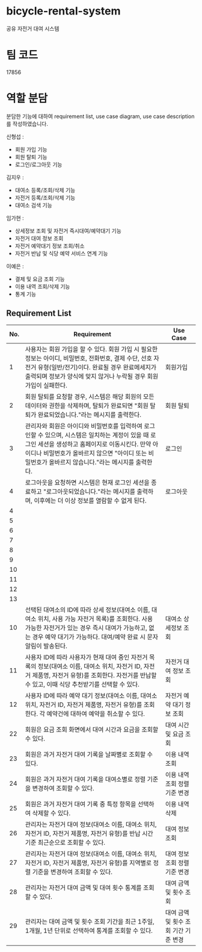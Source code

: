 # bicycle-rental-system

공유 자전거 대여 시스템

# 팀 코드

17856

# 역할 분담

분담한 기능에 대하여 requirement list, use case diagram, use case description 를 작성하였습니다.

신형섭 : <br>

- 회원 가입 기능
- 회원 탈퇴 기능
- 로그인/로그아웃 기능

김지우 :<br>

- 대여소 등록/조회/삭제 기능
- 자전거 등록/조회/삭제 기능
- 대여소 검색 기능

임가현 : <br>

- 상세정보 조회 및 자전거 즉시대여/예약대기 기능
- 자전거 대여 정보 조회
- 자전거 예약대기 정보 조회/취소
- 자전거 반납 및 식당 예약 서비스 연계 기능

이예은 : <br>

- 결제 및 요금 조회 기능
- 이용 내역 조회/삭제 기능
- 통계 기능

## Requirement List

| No. | Requirement                                                                                                                                                                                                                                                                   | Use Case                              |
| --- | ----------------------------------------------------------------------------------------------------------------------------------------------------------------------------------------------------------------------------------------------------------------------------- | ------------------------------------- |
| 1   | 사용자는 회원 가입을 할 수 있다. 회원 가입 시 필요한 정보는 아이디, 비밀번호, 전화번호, 결제 수단, 선호 자전거 유형(일반/전기)이다. 완료될 경우 완료메세지가 출력되며 정보가 양식에 맞지 않거나 누락될 경우 회원가입이 실패한다.            | 회원가입     |
| 2   | 회원 탈퇴를 요청할 경우, 시스템은 해당 회원의 모든 데이터와 권한을 삭제하며, 탈퇴가 완료되면 "회원 탈퇴가 완료되었습니다."라는 메시지를 출력한다.                                                            | 회원 탈퇴    |
| 3   | 관리자와 회원은 아이디와 비밀번호를 입력하여 로그인할 수 있으며, 시스템은 일치하는 계정이 있을 때 로그인 세션을 생성하고 홈페이지로 이동시킨다. 만약 아이디나 비밀번호가 올바르지 않으면 "아이디 또는 비밀번호가 올바르지 않습니다."라는 메시지를 출력한다. | 로그인      |
| 4   | 로그아웃을 요청하면 시스템은 현재 로그인 세션을 종료하고 "로그아웃되었습니다."라는 메시지를 출력하며, 이후에는 더 이상 정보를 열람할 수 없게 된다.                                                            | 로그아웃     |
| 4   |                                                                                                                                                                                                                                                                               |                                       |
| 5   |                                                                                                                                                                                                                                                                               |                                       |
| 6   |                                                                                                                                                                                                                                                                               |                                       |
| 7   |                                                                                                                                                                                                                                                                               |                                       |
| 8   |                                                                                                                                                                                                                                                                               |                                       |
| 9   |                                                                                                                                                                                                                                                                               |                                       |
| 10  |                                                                                                                                                                                                                                                                               |                                       |
| 11  |                                                                                                                                                                                                                                                                               |                                       |
| 12  |                                                                                                                                                                                                                                                                               |                                       |
| 13  |                                                                                                                                                                                                                                                                               |                                       |
| 10  | 선택된 대여소의 ID에 따라 상세 정보(대여소 이름, 대여소 위치, 사용 가능 자전거 목록)를 조회한다. 사용 가능한 자전거가 있는 경우 즉시 대여가 가능하고, 없는 경우 예약 대기가 가능하다. 대여/예약 완료 시 문자 알림이 발송된다.                                                 | 대여소 상세정보 조회                  |
| 11  | 사용자 ID에 따라 사용자가 현재 대여 중인 자전거 목록의 정보(대여소 이름, 대여소 위치, 자전거 ID, 자전거 제품명, 자전거 유형)를 조회한다. 자전거를 반납할 수 있고, 이때 식당 추천받기를 선택할 수 있다.                                                                        | 자전거 대여 정보 조회                 |
| 12  | 사용자 ID에 따라 예약 대기 정보(대여소 이름, 대여소 위치, 자전거 ID, 자전거 제품명, 자전거 유형)를 조회한다. 각 예약건에 대하여 예약을 취소할 수 있다.                                                                                                                        | 자전거 예약 대기 정보 조회            |
| 22  | 회원은 요금 조회 화면에서 대여 시간과 요금을 조회할 수 있다.                                                                                                                                                                                                                  | 대여 시간 및 요금 조회                |
| 23  | 회원은 과거 자전거 대여 기록을 날짜별로 조회할 수 있다.                                                                                                                                                                                                                       | 이용 내역 조회                        |
| 24  | 회원은 과거 자전거 대여 기록을 대여소별로 정렬 기준을 변경하여 조회할 수 있다.                                                                                                                                                                                                | 이용 내역 조회 정렬 기준 변경         |
| 25  | 회원은 과거 자전거 대여 기록 중 특정 항목을 선택하여 삭제할 수 있다.                                                                                                                                                                                                          | 이용 내역 삭제                        |
| 26  | 관리자는 자전거 대여 정보(대여소 이름, 대여소 위치, 자전거 ID, 자전거 제품명, 자전거 유형)를 반납 시간 기준 최근순으로 조회할 수 있다.                                                                                                                                        | 대여 정보 조회                        |
| 27  | 관리자는 자전거 대여 정보(대여소 이름, 대여소 위치, 자전거 ID, 자전거 제품명, 자전거 유형)를 지역별로 정렬 기준을 변경하여 조회할 수 있다.                                                                                                                                    | 대여 정보 조회 정렬 기준 변경         |
| 28  | 관리자는 자전거 대여 금액 및 대여 횟수 통계를 조회할 수 있다.                                                                                                                                                                                                                 | 대여 금액 및 횟수 조회                |
| 29  | 관리자는 대여 금액 및 횟수 조회 기간을 최근 1주일, 1개월, 1년 단위로 선택하여 통계를 조회할 수 있다.                                                                                                                                                                          | 대여 금액 및 횟수 조회 기간 기준 변경 |
